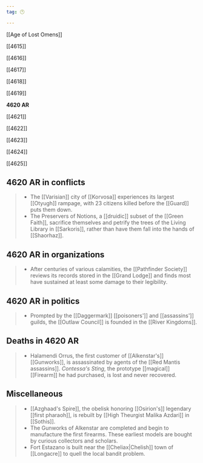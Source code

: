 ```yaml
---
tag: 🕛

---
```

[[Age of Lost Omens]]


[[4615]]

[[4616]]

[[4617]]

[[4618]]

[[4619]]

**4620 AR**

[[4621]]

[[4622]]

[[4623]]

[[4624]]

[[4625]]



## 4620 AR in conflicts

>  - The [[Varisian]] city of [[Korvosa]] experiences its largest [[Otyugh]] rampage, with 23 citizens killed before the [[Guard]] puts them down.
>  - The Preservers of Notions, a [[druidic]] subset of the [[Green Faith]], sacrifice themselves and petrify the trees of the Living Library in [[Sarkoris]], rather than have them fall into the hands of [[Shaorhaz]].


## 4620 AR in organizations

>  - After centuries of various calamities, the [[Pathfinder Society]] reviews its records stored in the [[Grand Lodge]] and finds most have sustained at least some damage to their legibility.


## 4620 AR in politics

>  - Prompted by the [[Daggermark]] [[poisoners']] and [[assassins']] guilds, the [[Outlaw Council]] is founded in the [[River Kingdoms]].


## Deaths in 4620 AR

>  - Halamendi Orrus, the first customer of [[Alkenstar's]] [[Gunworks]], is assassinated by agents of the [[Red Mantis assassins]]. *Contessa's Sting*, the prototype  [[magical]] [[Firearm]] he had purchased, is lost and never recovered.


## Miscellaneous

>  - [[Azghaad's Spire]], the obelisk honoring [[Osirion's]] legendary [[first pharaoh]], is rebuilt by [[High Theurgist Malika Azdari]] in [[Sothis]].
>  - The Gunworks of Alkenstar are completed and begin to manufacture the first firearms. These earliest models are bought by curious collectors and scholars.
>  - Fort Estazano is built near the [[Cheliax|Chelish]] town of [[Longacre]] to quell the local bandit problem.






